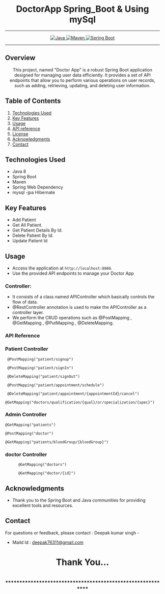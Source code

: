 # <h1 align = "center">DoctorApp Spring_Boot & Using  mySql</h1>
___ 
<p align="center">
<a href="Java url">
    <img alt="Java" src="https://img.shields.io/badge/Java->=8-darkblue.svg" />
</a>
<a href="Maven url" >
    <img alt="Maven" src="https://img.shields.io/badge/maven-3.1.3-brightgreen.svg" />
</a>
<a href="Spring Boot url" >
    <img alt="Spring Boot" src="https://img.shields.io/badge/Spring Boot-3.0.6-brightgreen.svg" />
</a>
</p>

---

<p align="left">

<!-- Project Description -->
## Overview
<p align="center">This project, named "Doctor App" is a robust Spring Boot application designed for managing user data efficiently. It provides a set of API endpoints that allow you to perform various operations on user records, such as adding, retrieving, updating, and deleting user information. 
</p>

<!-- Table of Contents -->
## Table of Contents
1. [Technologies Used](#technologies-used)
2. [Key Features](#key-features)
3. [Usage](#usage)
4. [API reference](#api-reference)
5. [License](#license)
6. [Acknowledgments](#acknowledgments)
7. [Contact](#contact)

<!-- Technologies Used -->
## Technologies Used
- Java 8
- Spring Boot
- Maven
- Spring Web Dependency
- mysql
-jpa Hibernate





<!-- Key Features -->
## Key Features
- Add Patient
- Get All Patient.
- Get Patient Details By Id.
- Delete Patient By Id.
- Update Patient Id

<!-- Usage -->
## Usage
- Access the application at `http://localhost:8080`.
- Use the provided API endpoints to manage your Doctor App

### Controller:
- It consists of a class named APIController which basically controls the flow of data.
- @RestController annotation is used to make the APIController as a controller layer.
- We perform the CRUD operations such as @PostMapping , @GetMapping , @PutMapping , @DeleteMapping.

### API Reference

### Patient Controller
     @PostMapping("patient/signup")

     @PostMapping("patient/signIn")

     @DeleteMapping("patient/signOut")

     @PostMapping("patient/appointment/schedule")

     @DeleteMapping("patient/appointment/{appointmentId}/cancel")

    @GetMapping("doctors/qualification/{qual}/or/specialization/{spec}")

### Admin Controller
      
    @GetMapping("patients")

    @PostMapping("doctor")

    @GetMapping("patients/bloodGroup/{bloodGroup}")


### doctor Controller

          @GetMapping("doctors")

          @GetMapping("doctor/{id}")

     

 <!-- Acknowledgments -->
## Acknowledgments
- Thank you to the Spring Boot and Java communities for providing excellent tools and resources.

<!-- Contact -->
## Contact
For questions or feedback, please contact : Deepak kumar singh   -
- Maild Id : deepak76311@gmail.com

<h1 align="center">Thank You...<h1>
<h3 align = "center"> ***********************************************************<h3>
